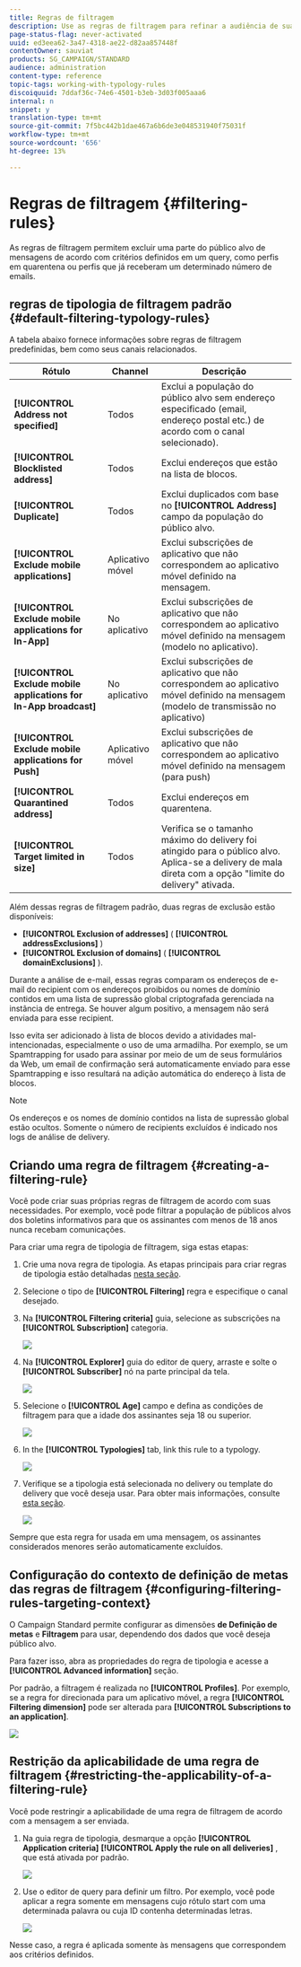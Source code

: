```yaml
---
title: Regras de filtragem
description: Use as regras de filtragem para refinar a audiência de suas mensagens.
page-status-flag: never-activated
uuid: ed3eea62-3a47-4318-ae22-d82aa857448f
contentOwner: sauviat
products: SG_CAMPAIGN/STANDARD
audience: administration
content-type: reference
topic-tags: working-with-typology-rules
discoiquuid: 7ddaf36c-74e6-4501-b3eb-3d03f005aaa6
internal: n
snippet: y
translation-type: tm+mt
source-git-commit: 7f5bc442b1dae467a6b6de3e048531940f75031f
workflow-type: tm+mt
source-wordcount: '656'
ht-degree: 13%

---
```



# Regras de filtragem {#filtering-rules}

As regras de filtragem permitem excluir uma parte do público alvo de mensagens de acordo com critérios definidos em um query, como perfis em quarentena ou perfis que já receberam um determinado número de emails.

## regras de tipologia de filtragem padrão {#default-filtering-typology-rules}

A tabela abaixo fornece informações sobre regras de filtragem predefinidas, bem como seus canais relacionados.

| Rótulo | Channel | Descrição |
---------|----------|---------
| **[!UICONTROL Address not specified]** | Todos | Exclui a população do público alvo sem endereço especificado (email, endereço postal etc.) de acordo com o canal selecionado). |
| **[!UICONTROL Blocklisted address]** | Todos | Exclui endereços que estão na lista de blocos. |
| **[!UICONTROL Duplicate]** | Todos | Exclui duplicados com base no **[!UICONTROL Address]** campo da população do público alvo. |
| **[!UICONTROL Exclude mobile applications]** | Aplicativo móvel | Exclui subscrições de aplicativo que não correspondem ao aplicativo móvel definido na mensagem. |
| **[!UICONTROL Exclude mobile applications for In-App]** | No aplicativo | Exclui subscrições de aplicativo que não correspondem ao aplicativo móvel definido na mensagem (modelo no aplicativo). |
| **[!UICONTROL Exclude mobile applications for In-App broadcast]** | No aplicativo | Exclui subscrições de aplicativo que não correspondem ao aplicativo móvel definido na mensagem (modelo de transmissão no aplicativo) |
| **[!UICONTROL Exclude mobile applications for Push]** | Aplicativo móvel | Exclui subscrições de aplicativo que não correspondem ao aplicativo móvel definido na mensagem (para push) |
| **[!UICONTROL Quarantined address]** | Todos | Exclui endereços em quarentena. |
| **[!UICONTROL Target limited in size]** | Todos | Verifica se o tamanho máximo do delivery foi atingido para o público alvo. Aplica-se a delivery de mala direta com a opção &quot;limite do delivery&quot; ativada. |

Além dessas regras de filtragem padrão, duas regras de exclusão estão disponíveis:

* **[!UICONTROL Exclusion of addresses]** ( **[!UICONTROL addressExclusions]** )
* **[!UICONTROL Exclusion of domains]** ( **[!UICONTROL domainExclusions]** ).

Durante a análise de e-mail, essas regras comparam os endereços de e-mail do recipient com os endereços proibidos ou nomes de domínio contidos em uma lista de supressão global criptografada gerenciada na instância de entrega. Se houver algum positivo, a mensagem não será enviada para esse recipient.

Isso evita ser adicionado à lista de blocos devido a atividades mal-intencionadas, especialmente o uso de uma armadilha. Por exemplo, se um Spamtrapping for usado para assinar por meio de um de seus formulários da Web, um email de confirmação será automaticamente enviado para esse Spamtrapping e isso resultará na adição automática do endereço à lista de blocos.

>[!NOTE]
>
>Os endereços e os nomes de domínio contidos na lista de supressão global estão ocultos. Somente o número de recipients excluídos é indicado nos logs de análise de delivery.

## Criando uma regra de filtragem {#creating-a-filtering-rule}

Você pode criar suas próprias regras de filtragem de acordo com suas necessidades. Por exemplo, você pode filtrar a população de públicos alvos dos boletins informativos para que os assinantes com menos de 18 anos nunca recebam comunicações.

Para criar uma regra de tipologia de filtragem, siga estas etapas:

1. Crie uma nova regra de tipologia. As etapas principais para criar regras de tipologia estão detalhadas [nesta seção](../../sending/using/managing-typology-rules.md).

1. Selecione o tipo de **[!UICONTROL Filtering]** regra e especifique o canal desejado.

1. Na **[!UICONTROL Filtering criteria]** guia, selecione as subscrições na **[!UICONTROL Subscription]** categoria.

   ![](assets/typology_create-rule-subscription.png)

1. Na **[!UICONTROL Explorer]** guia do editor de query, arraste e solte o **[!UICONTROL Subscriber]** nó na parte principal da tela.

   ![](assets/typology_create-rule-subscriber.png)

1. Selecione o **[!UICONTROL Age]** campo e defina as condições de filtragem para que a idade dos assinantes seja 18 ou superior.

   ![](assets/typology_create-rule-age.png)

1. In the **[!UICONTROL Typologies]** tab, link this rule to a typology.

   ![](assets/typology_create-rule-typology.png)

1. Verifique se a tipologia está selecionada no delivery ou template do delivery que você deseja usar. Para obter mais informações, consulte [esta seção](../../sending/using/managing-typologies.md#applying-typologies-to-messages).

   ![](assets/typology_template.png)

Sempre que esta regra for usada em uma mensagem, os assinantes considerados menores serão automaticamente excluídos.

## Configuração do contexto de definição de metas das regras de filtragem {#configuring-filtering-rules-targeting-context}

O Campaign Standard permite configurar as dimensões **de Definição de metas** e **Filtragem** para usar, dependendo dos dados que você deseja público alvo.

Para fazer isso, abra as propriedades do regra de tipologia e acesse a **[!UICONTROL Advanced information]** seção.

Por padrão, a filtragem é realizada no **[!UICONTROL Profiles]**. Por exemplo, se a regra for direcionada para um aplicativo móvel, a regra **[!UICONTROL Filtering dimension]** pode ser alterada para **[!UICONTROL Subscriptions to an application]**.

![](assets/typology_rule-order_2.png)

## Restrição da aplicabilidade de uma regra de filtragem {#restricting-the-applicability-of-a-filtering-rule}

Você pode restringir a aplicabilidade de uma regra de filtragem de acordo com a mensagem a ser enviada.

1. Na guia regra de tipologia, desmarque a opção **[!UICONTROL Application criteria]** **[!UICONTROL Apply the rule on all deliveries]** , que está ativada por padrão.

   ![](assets/typology_limit.png)

1. Use o editor de query para definir um filtro. Por exemplo, você pode aplicar a regra somente em mensagens cujo rótulo start com uma determinada palavra ou cuja ID contenha determinadas letras.

   ![](assets/typology_limit-rule.png)

Nesse caso, a regra é aplicada somente às mensagens que correspondem aos critérios definidos.
